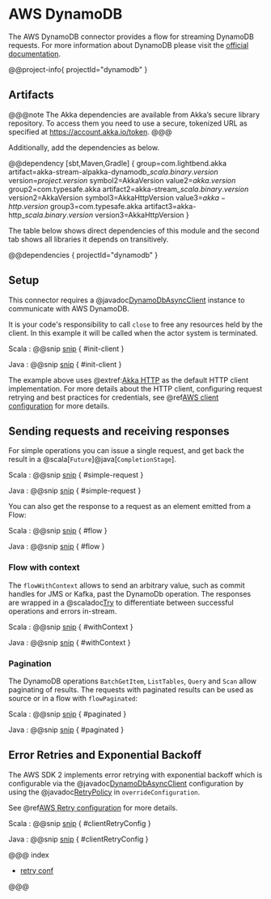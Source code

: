 # AWS DynamoDB

The AWS DynamoDB connector provides a flow for streaming DynamoDB requests. For more information about DynamoDB please visit the [official documentation](https://aws.amazon.com/dynamodb/).

@@project-info{ projectId="dynamodb" }

## Artifacts

@@@note
The Akka dependencies are available from Akka’s secure library repository. To access them you need to use a secure, tokenized URL as specified at https://account.akka.io/token.
@@@

Additionally, add the dependencies as below.

@@dependency [sbt,Maven,Gradle] {
  group=com.lightbend.akka
  artifact=akka-stream-alpakka-dynamodb_$scala.binary.version$
  version=$project.version$
  symbol2=AkkaVersion
  value2=$akka.version$
  group2=com.typesafe.akka
  artifact2=akka-stream_$scala.binary.version$
  version2=AkkaVersion
  symbol3=AkkaHttpVersion
  value3=$akka-http.version$
  group3=com.typesafe.akka
  artifact3=akka-http_$scala.binary.version$
  version3=AkkaHttpVersion
}

The table below shows direct dependencies of this module and the second tab shows all libraries it depends on transitively.

@@dependencies { projectId="dynamodb" }


## Setup

This connector requires a @javadoc[DynamoDbAsyncClient](software.amazon.awssdk.services.dynamodb.DynamoDbAsyncClient) instance to communicate with AWS DynamoDB.

It is your code's responsibility to call `close` to free any resources held by the client. In this example it will be called when the actor system is terminated.

Scala
: @@snip [snip](/dynamodb/src/test/scala/docs/scaladsl/ExampleSpec.scala) { #init-client }

Java
: @@snip [snip](/dynamodb/src/test/java/docs/javadsl/ExampleTest.java) { #init-client }

The example above uses @extref:[Akka HTTP](akka-http:) as the default HTTP client implementation. For more details about the HTTP client, configuring request retrying and best practices for credentials, see @ref[AWS client configuration](aws-shared-configuration.md) for more details.


## Sending requests and receiving responses

For simple operations you can issue a single request, and get back the result in a @scala[`Future`]@java[`CompletionStage`].

Scala
: @@snip [snip](/dynamodb/src/test/scala/docs/scaladsl/ExampleSpec.scala) { #simple-request }

Java
: @@snip [snip](/dynamodb/src/test/java/docs/javadsl/ExampleTest.java) { #simple-request }

You can also get the response to a request as an element emitted from a Flow:

Scala
: @@snip [snip](/dynamodb/src/test/scala/docs/scaladsl/ExampleSpec.scala) { #flow }

Java
: @@snip [snip](/dynamodb/src/test/java/docs/javadsl/ExampleTest.java) { #flow }


### Flow with context

The `flowWithContext` allows to send an arbitrary value, such as commit handles for JMS or Kafka, past the DynamoDb operation.
The responses are wrapped in a @scaladoc[Try](scala.util.Try) to differentiate between successful operations and errors in-stream.

Scala
: @@snip [snip](/dynamodb/src/test/scala/docs/scaladsl/ExampleSpec.scala) { #withContext }

Java
: @@snip [snip](/dynamodb/src/test/java/docs/javadsl/ExampleTest.java) { #withContext }


### Pagination

The DynamoDB operations `BatchGetItem`, `ListTables`, `Query` and `Scan` allow paginating of results.
The requests with paginated results can be used as source or in a flow with `flowPaginated`:

Scala
: @@snip [snip](/dynamodb/src/test/scala/docs/scaladsl/ExampleSpec.scala) { #paginated }

Java
: @@snip [snip](/dynamodb/src/test/java/docs/javadsl/ExampleTest.java) { #paginated }


## Error Retries and Exponential Backoff

The AWS SDK 2 implements error retrying with exponential backoff which is configurable via the @javadoc[DynamoDbAsyncClient](software.amazon.awssdk.services.dynamodb.DynamoDbAsyncClient) configuration by using the @javadoc[RetryPolicy](software.amazon.awssdk.core.retry.RetryPolicy) in `overrideConfiguration`.

See @ref[AWS Retry configuration](aws-shared-configuration.md) for more details.

Scala
: @@snip [snip](/dynamodb/src/test/scala/docs/scaladsl/RetrySpec.scala) { #clientRetryConfig }

Java
: @@snip [snip](/dynamodb/src/test/java/docs/javadsl/RetryTest.java) { #clientRetryConfig }

@@@ index

* [retry conf](aws-shared-configuration.md)

@@@
